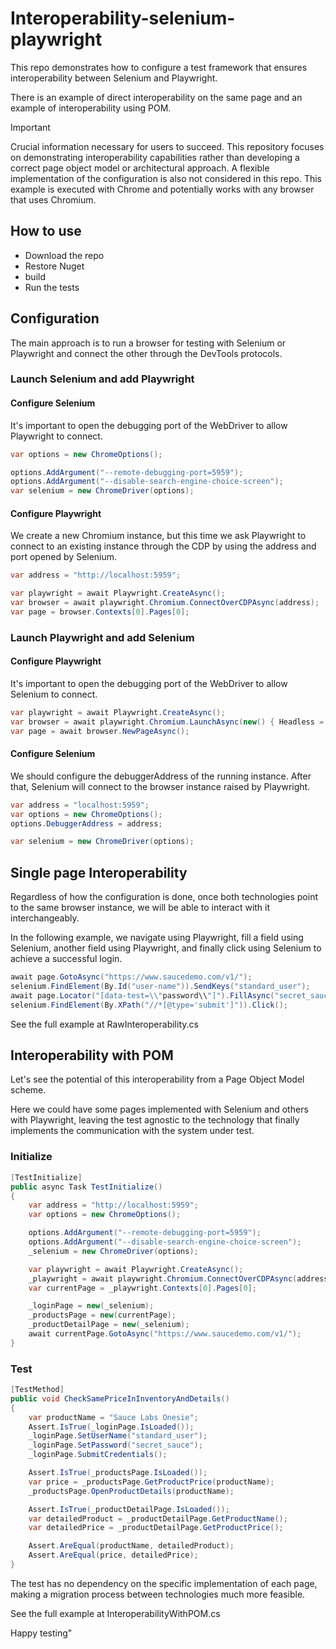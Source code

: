 # Interoperability-selenium-playwright
This repo demonstrates how to configure a test framework that ensures interoperability between Selenium and Playwright.

There is an example of direct interoperability on the same page and an example of interoperability using POM.

> [!IMPORTANT]  
> Crucial information necessary for users to succeed.
> This repository focuses on demonstrating interoperability capabilities rather than developing a correct page object model or architectural approach. A flexible implementation of the configuration is also not considered in this repo.
> This example is executed with Chrome and potentially works with any browser that uses Chromium.

## How to use
- Download the repo
- Restore Nuget
- build
- Run the tests

## Configuration
The main approach is to run a browser for testing with Selenium or Playwright and connect the other through the DevTools protocols.

### Launch Selenium and add Playwright

#### Configure Selenium
It's important to open the debugging port of the WebDriver to allow Playwright to connect.

```csharp
var options = new ChromeOptions();

options.AddArgument("--remote-debugging-port=5959");
options.AddArgument("--disable-search-engine-choice-screen");
var selenium = new ChromeDriver(options);
```

#### Configure Playwright
We create a new Chromium instance, but this time we ask Playwright to connect to an existing instance through the CDP by using the address and port opened by Selenium.

```csharp
var address = "http://localhost:5959";

var playwright = await Playwright.CreateAsync();
var browser = await playwright.Chromium.ConnectOverCDPAsync(address);
var page = browser.Contexts[0].Pages[0];
```

### Launch Playwright and add Selenium

#### Configure Playwright
It's important to open the debugging port of the WebDriver to allow Selenium to connect.

```csharp
var playwright = await Playwright.CreateAsync();
var browser = await playwright.Chromium.LaunchAsync(new() { Headless = false, Args = ["--remote-debugging-port=5959"], Channel = "chrome" });
var page = await browser.NewPageAsync();
```

#### Configure Selenium
We should configure the debuggerAddress of the running instance. After that, Selenium will connect to the browser instance raised by Playwright.

```csharp
var address = "localhost:5959";
var options = new ChromeOptions();
options.DebuggerAddress = address;

var selenium = new ChromeDriver(options);
```

## Single page Interoperability
Regardless of how the configuration is done, once both technologies point to the same browser instance, we will be able to interact with it interchangeably.

In the following example, we navigate using Playwright, fill a field using Selenium, another field using Playwright, and finally click using Selenium to achieve a successful login.

```csharp
await page.GotoAsync("https://www.saucedemo.com/v1/");
selenium.FindElement(By.Id("user-name")).SendKeys("standard_user");
await page.Locator("[data-test=\\"password\\"]").FillAsync("secret_sauce");
selenium.FindElement(By.XPath("//*[@type='submit']")).Click();
```

See the full example at RawInteroperability.cs

## Interoperability with POM
Let's see the potential of this interoperability from a Page Object Model scheme.

Here we could have some pages implemented with Selenium and others with Playwright, leaving the test agnostic to the technology that finally implements the communication with the system under test.

### Initialize
```csharp
[TestInitialize]
public async Task TestInitialize()
{
    var address = "http://localhost:5959";
    var options = new ChromeOptions();

    options.AddArgument("--remote-debugging-port=5959");
    options.AddArgument("--disable-search-engine-choice-screen");
    _selenium = new ChromeDriver(options);

    var playwright = await Playwright.CreateAsync();
    _playwright = await playwright.Chromium.ConnectOverCDPAsync(address);
    var currentPage = _playwright.Contexts[0].Pages[0];

    _loginPage = new(_selenium);
    _productsPage = new(currentPage);
    _productDetailPage = new(_selenium);
    await currentPage.GotoAsync("https://www.saucedemo.com/v1/");
}
```

### Test
```csharp
[TestMethod]
public void CheckSamePriceInInventoryAndDetails()
{
    var productName = "Sauce Labs Onesie";
    Assert.IsTrue(_loginPage.IsLoaded());
    _loginPage.SetUserName("standard_user");
    _loginPage.SetPassword("secret_sauce");
    _loginPage.SubmitCredentials();

    Assert.IsTrue(_productsPage.IsLoaded());
    var price = _productsPage.GetProductPrice(productName);
    _productsPage.OpenProductDetails(productName);

    Assert.IsTrue(_productDetailPage.IsLoaded());
    var detailedProduct = _productDetailPage.GetProductName();
    var detailedPrice = _productDetailPage.GetProductPrice();

    Assert.AreEqual(productName, detailedProduct);
    Assert.AreEqual(price, detailedPrice);
}
```
The test has no dependency on the specific implementation of each page, making a migration process between technologies much more feasible.

See the full example at InteroperabilityWithPOM.cs

Happy testing"
